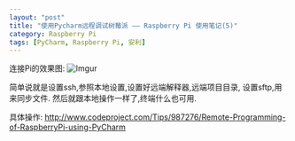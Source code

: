 ```yaml
---
layout: "post"
title: "使用Pycharm远程调试树莓派 —— Raspberry Pi 使用笔记(5)"
category: Raspberry Pi
tags: [PyCharm, Raspberry Pi, 安利]
---
```


连接Pi的效果图:
![Imgur](http://i.imgur.com/zFIIWNC.png)

简单说就是设置ssh,参照本地设置,设置好远端解释器,远端项目目录,
设置sftp,用来同步文件.
然后就跟本地操作一样了,终端什么也可用.

具体操作:
http://www.codeproject.com/Tips/987276/Remote-Programming-of-RaspberryPi-using-PyCharm
